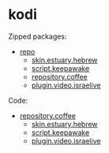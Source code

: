 # kodi
Zipped packages:
* [repo](https://github.com/noam09/kodi/tree/master/repo)
  * [skin.estuary.hebrew](https://github.com/noam09/kodi/tree/master/repo/skin.estuary.hebrew)
  * [script.keepawake](https://github.com/noam09/kodi/tree/master/repo/script.keepawake)
  * [repository.coffee](https://github.com/noam09/kodi/tree/master/repo/repository.coffee)
  * [plugin.video.israelive](https://github.com/noam09/kodi/tree/master/repo/plugin.video.israelive)

Code:
* [repository.coffee](https://github.com/noam09/kodi/tree/master/repository.coffee)
  * [skin.estuary.hebrew](https://github.com/noam09/kodi/tree/master/skin.estuary.hebrew)
  * [script.keepawake](https://github.com/noam09/kodi/tree/master/script.keepawake)
  * [plugin.video.israelive](https://github.com/noam09/kodi/tree/master/plugin.video.israelive)
